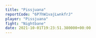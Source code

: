 ```yaml
---
title: "Pissjuana"
reportCode: "6P7hW1vajLwnkfrJ"
player: "Pissjuana"
fight: "Nightbane"
date: 2021-10-01T19:23:51.380000+00:00
---
```

